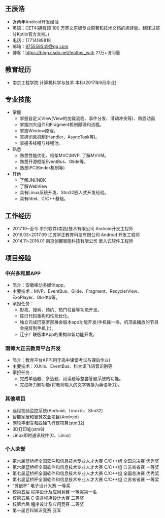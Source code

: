 ## 王辰浩
* 近两年Android开发经验
* 英语：CET4(拥有超 100 万英文原版专业原著和技术文档的阅读量。翻译过部分Kotlin官方文档。)
* 电话：17714188818
* 邮箱：975559549@qq.com
* 博客：https://blog.csdn.net/feather_wch 21万+访问量
## 教育经历
* 南京工程学院 计算机科学与技术 本科(2017年9月毕业)
## 专业技能
* 掌握
  * 掌握自定义View(View的加载流程、事件分发、滑动冲突等)、熟悉动画
  * 掌握四大组件和Fragment机制原理和流程。
  * 掌握Window原理。
  * 掌握消息机制(Handler、AsyncTask等)。
  * 掌握多线程与线程池。
* 熟悉
  * 熟悉性能优化、框架MVC\MVP, 了解MVVM。
  * 熟悉开源框架EventBus、Glide等。
  * 熟悉IPC(Binder机制等)
* 其他
  * 了解JNI/NDK
  * 了解WebView
  * 具有Linux系统开发、Stm32嵌入式开发经验。
  * 具有html、C/C++基础。

## 工作经历
* 2017.10~至今 中兴软件(南昌)技术有限公司  Android开发工程师
* 2016.03~2017.09 江苏学正教育科技有限公司 Android 开发工程师
* 2014.11~2016.01 南京创翼智能科技有限公司 嵌入式软件工程师

## 项目经验

### 中兴多和屏APP
* 简介：安徽移动多媒体app。
* 主要技术：MVP、EventBus、Glide、Fragment、RecyclerView、ExoPlayer、OkHttp等。
* 承担任务：
  * 影视、搜索、预约、热门栏目等功能开发。
  * 陈旧代码重构和性能优化。
  * 独立完成巴塞罗那展会版本app功能开发(手机摇一摇，机顶盒播放的节目会投屏到手机上)。
  * 辽宁广联版本App的重构和新功能开发。

### 南师大正云教育平台开发
* 简介：教育平台APP(用于高中课堂考试与课后作业)
* 主要技术：XUtils、EventBus、科大讯飞语音识别等
* 承担任务：
    * 完成单选题、多选题、阅读题等整套答题系统的功能。
    * 完成听力题功能(将教师输入的文字转换为英语听力)。

### 其他项目
* 远程视频监控系统(Android、Linux/c、Stm32)
* 智能家居和智慧农业项目(Android)
* 两轮平衡车和四轴飞行器项目(stm32)
* 3D打印笔(stm8)
* Linux即时通讯软件(C、Linux)

### 个人荣誉
* 第六届蓝桥杯全国软件和信息技术专业人才大赛 C/C++组 全国总决赛 优秀奖
* 第六届蓝桥杯全国软件和信息技术专业人才大赛 C/C++组 江苏省省赛 一等奖
* 第七届蓝桥杯全国软件和信息技术专业人才大赛 C/C++组 全国总决赛 优秀奖
* 第七届蓝桥杯全国软件和信息技术专业人才大赛 C/C++组 江苏省省赛 一等奖
* “苏嵌杯” 电子设计大赛 一等奖
* 校第五届 程序设计及应用竞赛 一等奖第一名
* 校第五届 C 语言程序设计大赛 二等奖
* 校第六届 程序设计及应用竞赛 二等奖
* 第十届百科知识竞赛 亚军
